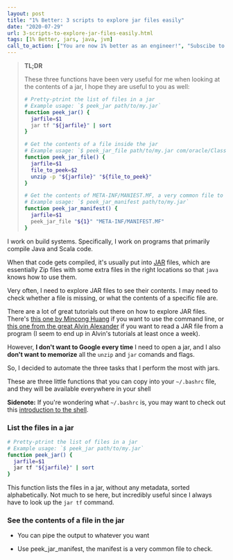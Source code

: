 ```yaml
---
layout: post
title: "1% Better: 3 scripts to explore jar files easily"
date: "2020-07-29"
url: 3-scripts-to-explore-jar-files-easily.html
tags: [1% Better, jars, java, jvm]
call_to_action: ["You are now 1% better as an engineer!", "Subscibe to get the next 1% tip!"]
---
```


> **TL;DR**
>
> These three functions have been very useful for me when looking at the contents of a jar,
> I hope they are useful to you as well:
>
> ```bash
> # Pretty-ptrint the list of files in a jar
> # Example usage: `$ peek_jar path/to/my.jar`
> function peek_jar() {
>   jarfile=$1
>   jar tf "${jarfile}" | sort
> }
>
> # Get the contents of a file inside the jar
> # Example usage: `$ peek_jar_file path/to/my.jar com/oracle/Class.class`
> function peek_jar_file() {
>   jarfile=$1
>   file_to_peek=$2
>   unzip -p "${jarfile}" "${file_to_peek}"
> }
>
> # Get the contents of META-INF/MANIEST.MF, a very common file to query
> # Example usage: `$ peek_jar_manifest path/to/my.jar`
> function peek_jar_manifest() {
>   jarfile=$1
>   peek_jar_file "${1}" "META-INF/MANIFEST.MF"
> }
> ```

I work on build systems. Specifically, I work on programs that primarily compile Java and Scala code.

When that code gets compiled, it's usually put into [JAR](https://en.wikipedia.org/wiki/JAR_(file_format)) files, which are essentially Zip files with some extra files in the right locations so that `java` knows how to use them.

Very often, I need to explore JAR files to see their contents. I may need to check whether a file is missing, or what the contents of a specific file are.

There are a lot of great tutorials out there on how to explore JAR files. There's [this one by Mincong Huang](https://mincong.io/2019/04/30/viewing-the-contents-of-jar/) if you want to use the command line, or [this one from the great Alvin Alexander](https://alvinalexander.com/blog/post/java/read-text-file-from-jar-file/) if you want to read a JAR file from a program (I seem to end up in Alvin's tutorials at least once a week).

However, **I don't want to Google every time** I need to open a jar, and I also **don't want to memorize** all the `unzip` and `jar` comands and flags.

So, I decided to automate the three tasks that I perform the most with jars.

These are three little functions that you can copy into your `~/.bashrc` file, and they will be available everywhere in your shell

**Sidenote:** If you're wondering what `~/.bashrc` is, you may want to check out this [introduction to the shell](https://codeburst.io/your-perfect-kickstart-to-shell-scripting-857b81c0939b/).

### List the files in a jar

```bash
# Pretty-ptrint the list of files in a jar
# Example usage: `$ peek_jar path/to/my.jar`
function peek_jar() {
  jarfile=$1
  jar tf "${jarfile}" | sort
}
```

This function lists the files in a jar, without any metadata, sorted alphabetically.
Not much to se here, but incredibly useful since I always have to look up the `jar tf` command.

### See the contents of a file in the jar

- You can pipe the output to whatever you want

- Use peek_jar_manifest, the manifest is a very common file to check.


